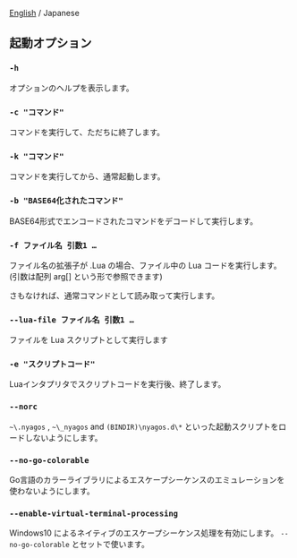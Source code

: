 [English](./02-Options_en.md) / Japanese

## 起動オプション

### `-h`

オプションのヘルプを表示します。

### `-c "コマンド"`

コマンドを実行して、ただちに終了します。

### `-k "コマンド"`

コマンドを実行してから、通常起動します。

### `-b "BASE64化されたコマンド"`

BASE64形式でエンコードされたコマンドをデコードして実行します。

### `-f ファイル名 引数1 …`

ファイル名の拡張子が .Lua の場合、ファイル中の Lua コードを実行します。
(引数は配列 arg[] という形で参照できます)

さもなければ、通常コマンドとして読み取って実行します。

### `--lua-file ファイル名 引数1 …`

ファイルを Lua スクリプトとして実行します

### `-e "スクリプトコード"`

Luaインタプリタでスクリプトコードを実行後、終了します。

### `--norc`

`~\.nyagos` , `~\_nyagos` and `(BINDIR)\nyagos.d\*` といった起動スクリプトをロードしないようにします。

### `--no-go-colorable`

Go言語のカラーライブラリによるエスケープシーケンスのエミュレーションを使わないようにします。

### `--enable-virtual-terminal-processing`

Windows10 によるネイティブのエスケープシーケンス処理を有効にします。
`--no-go-colorable` とセットで使います。

<!-- set:fenc=utf8: -->
